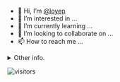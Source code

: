 - 👋 Hi, I’m [@loyep](https://github.com/loyep)
- 👀 I’m interested in ...
- 🌱 I’m currently learning ...
- 💞️ I’m looking to collaborate on ...
- 📫 How to reach me ...

<details>
  <summary>Other info.</summary>
  <br>

<!--START_SECTION:waka-->

```text
TypeScript   11 hrs 51 mins  ██████████▒░░░░░░░░░░░░░░   41.06 %
Vue.js       11 hrs 10 mins  █████████▓░░░░░░░░░░░░░░░   38.68 %
JavaScript   2 hrs 42 mins   ██▒░░░░░░░░░░░░░░░░░░░░░░   09.38 %
JSON         2 hrs 12 mins   ██░░░░░░░░░░░░░░░░░░░░░░░   07.64 %
CSS          34 mins         ▓░░░░░░░░░░░░░░░░░░░░░░░░   02.01 %
Other        17 mins         ▒░░░░░░░░░░░░░░░░░░░░░░░░   01.03 %
```

<!--END_SECTION:waka-->

</details>

![visitors](https://visitor-badge.glitch.me/badge?page_id=loyep.loyep)
